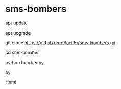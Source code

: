 # sms-bombers

apt update

apt upgrade

git clone https://github.com/lucif5r/sms-bombers.git

cd sms-bomber

python bomber.py






by

Hemi
